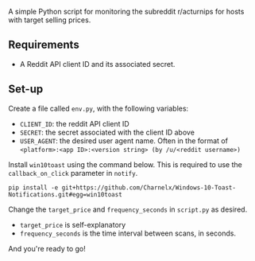 A simple Python script for monitoring the subreddit r/acturnips for hosts with target selling prices.

## Requirements
- A Reddit API client ID and its associated secret.

## Set-up
Create a file called `env.py`, with the following variables:
- `CLIENT_ID`: the reddit API client ID
- `SECRET`: the secret associated with the client ID above
- `USER_AGENT`: the desired user agent name. Often in the format of `<platform>:<app ID>:<version string> (by /u/<reddit username>)`

Install `win10toast` using the command below. This is required to use the `callback_on_click` parameter in `notify`.
```
pip install -e git+https://github.com/Charnelx/Windows-10-Toast-Notifications.git#egg=win10toast
```

Change the `target_price` and `frequency_seconds` in `script.py` as desired. 
- `target_price` is self-explanatory
- `frequency_seconds` is the time interval between scans, in seconds.

And you're ready to go!
